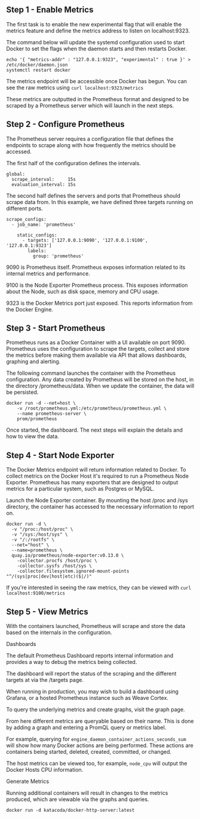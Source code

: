 ## Step 1 - Enable Metrics

The first task is to enable the new experimental flag that will enable the metrics feature and define the metrics address to listen on localhost:9323.

The command below will update the systemd configuration used to start Docker to set the flags when the daemon starts and then restarts Docker.

```
echo '{ "metrics-addr" : "127.0.0.1:9323", "experimental" : true }' > /etc/docker/daemon.json
systemctl restart docker
```

The metrics endpoint will be accessible once Docker has begun. You can see the raw metrics using `curl localhost:9323/metrics`

These metrics are outputted in the Prometheus format and designed to be scraped by a Prometheus server which will launch in the next steps.

## Step 2 - Configure Prometheus

The Prometheus server requires a configuration file that defines the endpoints to scrape along with how frequently the metrics should be accessed.

The first half of the configuration defines the intervals.

```
global:
  scrape_interval:     15s
  evaluation_interval: 15s
```

The second half defines the servers and ports that Prometheus should scrape data from. In this example, we have defined three targets running on different ports.

```
scrape_configs:
  - job_name: 'prometheus'

    static_configs:
      - targets: ['127.0.0.1:9090', '127.0.0.1:9100', '127.0.0.1:9323']
        labels:
          group: 'prometheus'
```

9090 is Prometheus itself. Prometheus exposes information related to its internal metrics and performance.

9100 is the Node Exporter Prometheus process. This exposes information about the Node, such as disk space, memory and CPU usage.

9323 is the Docker Metrics port just exposed. This reports information from the Docker Engine.

## Step 3 - Start Prometheus

Prometheus runs as a Docker Container with a UI available on port 9090. Prometheus uses the configuration to scrape the targets, collect and store the metrics before making them available via API that allows dashboards, graphing and alerting.

The following command launches the container with the Prometheus configuration. Any data created by Prometheus will be stored on the host, in the directory /prometheus/data. When we update the container, the data will be persisted.

```
docker run -d --net=host \
    -v /root/prometheus.yml:/etc/prometheus/prometheus.yml \
    --name prometheus-server \
    prom/prometheus
```

Once started, the dashboard. The next steps will explain the details and how to view the data.

## Step 4 - Start Node Exporter

The Docker Metrics endpoint will return information related to Docker. To collect metrics on the Docker Host it's required to run a Prometheus Node Exporter. Prometheus has many exporters that are designed to output metrics for a particular system, such as Postgres or MySQL.

Launch the Node Exporter container. By mounting the host /proc and /sys directory, the container has accessed to the necessary information to report on.

```
docker run -d \
  -v "/proc:/host/proc" \
  -v "/sys:/host/sys" \
  -v "/:/rootfs" \
  --net="host" \
  --name=prometheus \
  quay.io/prometheus/node-exporter:v0.13.0 \
    -collector.procfs /host/proc \
    -collector.sysfs /host/sys \
    -collector.filesystem.ignored-mount-points "^/(sys|proc|dev|host|etc)($|/)"
```

If you're interested in seeing the raw metrics, they can be viewed with `curl localhost:9100/metrics`

## Step 5 - View Metrics

With the containers launched, Prometheus will scrape and store the data based on the internals in the configuration.

Dashboards

The default Prometheus Dashboard reports internal information and provides a way to debug the metrics being collected.

The dashboard will report the status of the scraping and the different targets at via the /targets page.

When running in production, you may wish to build a dashboard using Grafana, or a hosted Prometheus instance such as Weave Cortex.

To query the underlying metrics and create graphs, visit the graph page.

From here different metrics are queryable based on their name. This is done by adding a graph and entering a PromQL query or metrics label.

For example, querying for `engine_daemon_container_actions_seconds_sum` will show how many Docker actions are being performed. These actions are containers being started, deleted, created, committed, or changed.

The host metrics can be viewed too, for example, `node_cpu` will output the Docker Hosts CPU information.

Generate Metrics

Running additional containers will result in changes to the metrics produced, which are viewable via the graphs and queries.
```
docker run -d katacoda/docker-http-server:latest
```